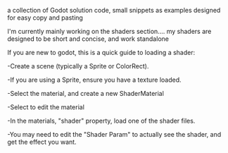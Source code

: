 a collection of Godot solution code, small snippets as examples designed for easy copy and pasting

I'm currently mainly working on the shaders section.... my shaders are designed to be short and concise, and work standalone



If you are new to godot, this is a quick guide to loading a shader:


-Create a scene (typically a Sprite or ColorRect).

-If you are using a Sprite, ensure you have a texture loaded.

-Select the material, and create a new ShaderMaterial

-Select to edit the material

-In the materials, "shader" property, load one of the shader files.

-You may need to edit the "Shader Param" to actually see the shader, and get the effect you want.


